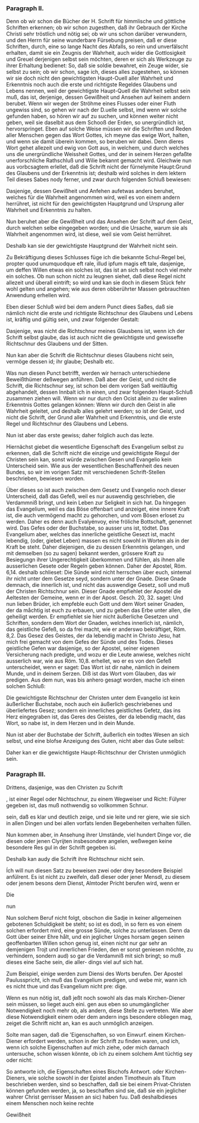 
<!-- Seite 114 -->
### Paragraph II. ###

Denn ob wir schon die Bücher der H. Schrift
für himmlische und göttliche Schriften erkennen; ob
wir schon zugesthen, daß ihr Gebrauch der Kirche Christi
sehr tröstlich und nötig sei; ob wir uns schon darüber
verwundern, und den Herrn für seine wunderbare
Fürsebung preisen, daß er diese Schriften, durch, eine
so lange Nacht des Abfalls, so rein und unverfälscht erhalten,
damit sie ein Zeugnis der Wahrheit, auch wider
die Gottlosigkeit und Greuel derjenigen selbst sein möchten,
deren er sich als Werkzeuge zu ihrer Erhaltung bedienet:
So, daß sie soldie bewahret, ein Zeuge wider,
sie selbst zu sein; ob wir schon, sage ich, dieses alles 
zugestehen, so können wir sie doch nicht den gewichtigsten
Haupt-Ouell aller Wahrheit und Erkenntnis noch auch
die erste und richtigste Regeldes Glaubens und Lebens
nennen, weil der gewichtigste Haupt-Quell die Wahrheit
selbst sein muß, das ist, derjenige, dessen Gewißheit
und Ansehen auf keinem andern berubet. Wenn wir
wegen der Ströhme eines Flusses oder einer Fluth ungewiss<!-- Seite 115 -->
sind, so gehen wir nach der D.uelle selbst, imd wenn
wir solche gefunden haben, so hören wir auf zu suchen,
und können weiter nicht geben, weil sie daselbit aus dem
Schooß der Erden, so unergründlich ist, hervorspringet.
Eben auf solche Weise müssen wir die Schriften und
Reden aller Menschen gegen das Wort Gottes, ich
meyne das ewige Wort, halten, und wenn sie damit
überein kommen, so beruben wir dabei. Denn dieres
Wort gehet allezeit und ewig von Gott aus, in welchem,
und durch welches uns die unergründliche Weissheit
Gottes, und der in seinem Herzen gefaßte unerforschliche
Rathschluß und Wilie bekannt gemacht
wird. Gleichwie nun aus vorbcsagtem erlellet, daß
die Schrift nicht der fürnelymite Haupt:Grund des
Glaubens und der Erkenntnis ist; deshalb wird solches in
dem lektern Teil dieses Sabes nody ferner, und zwar
durch folgenden Schluß bewiesen:

Dasjenige, dessen Gewißheit und Anfehen aufetwas
anders beruhet, welches für die Wahrheit angenommen
wird, weil es von einem andern herrühret, ist nicht
für den gewichtigsten Hauptgrund und Ursprung aller
Wahrheit und Erkenntnis zu halten.

Nun beruhet aber die Gewißheit und das Ansehen
der Schrift auf dem Geist, durch welchen selbe eingegeben
worden; und die Ursache, warum sie als Wahrheit
angenommen wird, ist diese, weil sie vom Geist
herrühret.

Deshalb
 kan sie der gewichtigste Hauptgrund
der Wahrheit nicht sein.

Zu Bekräftigung dieses Schlusses füge ich die bekannte
Schul-Regel bei, propter quod unumquodque 
eft rale, illud ipfum magis eft tale, dasjenige,
um deffen Willen etwas ein solches ist, das ist an
sich selbst noch viel mehr ein solches. Ob nun schon
nicht zu leugnen siehet, daß diese Regel nicht allezeit und
überall eintrift; so wird und kan sie doch in diesem<!-- Seite 116 -->
Stück fehr wohl gelten und angehen; wie aus deren obberührter
Massen gebrauchten Anwendung erhellen
wird. 

Eben dieser Schluß wird bei dem andern Punct diees
Saßes, daß sie nämlich nicht die erste und richtigste
Richtschnur des Glaubens und Lebens ist,
kräftig und gültig sein, und zwar folgender Gestalt:

Dasjenige, was nicht die Richtschnur meines Glausbens
ist, wenn ich der Schrift selbst glaube, das ist auch
nicht die gewichtigste und gewissefte Richtschnur des
Glaubens und der Sitten.

Nun kan aber die Schrift die Richtschnur dieses
Glaubens nicht sein, vermöge dessen id;  ihr glaube;
Deshalb
 etc.

Was nun diesen Punct betrifft, werden wir hernach
unterschiedene Beweißthümer deßwegen anführen.
Daß aber der Geist, und nicht die Schrift, die
Richtschnur sey, ist schon bei dem vorigen Saß weitläuftig
abgehandelt, dessen Innbalt ich in einen, und
zwar folgenden Haupt-Schluß zusammen ziehen will.
Wenn wir nur durch den Ocist allein zu der waliren Erkenntnis
Gottes gelangen können: Wenn wir durch
den Geist in alle Wahrheit geleitet, und deshalb alles gelehrt
werden; so ist der Geist, und nicht die Schrift, der
Grund aller Wahrheit und Erkenntnis, und die erste
Regel und Richtschnur des Glaubens und Lebens.

Nun ist aber das erste gewiss; daher folglich auch
das lezte.

Hiernächst giebet die wesentliche Eigenschaft des
Evangelium selbst zu erkennen, daß die Schrift nicht die
einzige und gewichtigste Riegul der Christen sein
kan, sonst würde zwischen Gesen und Evangelio kein
Unterscheid sein. Wie aus der wesentlichen Beschaffenheit
des neuen Bundes, so wir im vorigen Satz mit
verschiedenen Schrift-Stellen beschrieben, bewiesen
worden.<!-- Seite 117 -->

Über dieses so ist auch zwischen dem Gesetz und
Evangelio noch dieser Unterscheid, daß das Gefeß,
weil es nur auswendig geschrieben, die Verdammniß
bringt, und kein Leben zur Seligkeit in sich hat. Da
hingegen das Evangelium, weil es das Böse offenbart 
und anzeiget, eine innere Kraft ist, die auch vermögend 
macht zu gehorchen, und vom Bösen erloset zu werden. 
Daher es denn auch Evalyénvoy, eine fröliche Bottschaft,
genennet wird. Das Gefes oder der Buchstabe,
so ausser uns ist, tödtet. Das Evangelium 
aber, welches das innerliche geistliche Gesezt ist, macht
lebendig, (oder, giebet Leben) massen es nicht sowohl
in Worten als in der Kraft be steht. Daher diejenigen,
die zu dessen Erkenntnis gelangen, und mit demselben
(so zu sagen) bekannt werden, grössere Kraft zu
Besiegungn ihrer Ungerechtigkeit überkommen und fühlen,
als ihnen alle ausserlichen Gesete oder Regeln geben
können. Daher der Apostel, Röm. 6,14. deshalb
schlieset: Die Sünde wird nicht herrschen über
euch, sintemal ihr nicht unter dem Gesetze seyd, 
sondern unter der Gnade. Diese Gnade demnach, 
die innerlich ist, und nicht das auswendige Gesetz, soll 
und muß der Christen Richtschnur sein. Dieser Gnade
empfiehlet der Apostel die Aeltesten der Gemeine, wenn
er in der Apost. Gesch. 20, 32. saget: Und nun lieben
Brüder, ich empfeble euch Gott und dem
Wort seiner Gnaden, der da måchtig ist euch zu
erbauen, und zu geben das Erbe unter allen, die
geheiligt werden. Er empfiehlet sie hier nicht äußerliche
Gesetzen und Schriften, sondern dem Wort der
Gnaden, welches innerlich ist, nämlich, das geistliche
Gefeß, so da frei macht, wie er anderswo bekräftiget,
Röm. 8,2. Das Gesez des Geistes, der da lebendig
macht in Christo Jesu, hat mich frei gemacht
von dem Gefes der Sünde und des Todes.
Dieses geistliche Gefen war dasjenige, so der Apostel,<!-- Seite 118 -->
seiner eigenen Versicherung nach predigte, und wozu
er die Leute anwiese, welches nicht ausserlich war, wie
aus Röm. 10,8. erhellet, wo er es von den Gefeß unterscheidet,
wenn er saget: Das Wort ist dir nahe,
nämlich in deinem Munde, und in deinem Serzen.
Diß ist das Wort vom Glauben, das wir predigen.
Aus dem nun, was bis anhero gesagt worden,
mache ich einen solchen Schluß:

Die gewichtigste Richtschnur der Christen unter dem
Evangelio ist kein äußerlicher Buchstabe, noch auch ein
äußerlich geschriebenes und überliefertes Gesez; sondern
ein innerliches geistliches Gefetz, das ins Herz
eingegraben ist, das Geres des Geistes, der da lebendig
macht, das Wort, so nabe ist, in dem
Herzen und in dein Munde.

Nun ist aber der Buchstabe der Schrift, äußerlich
ein todtes Wesen an sich selbst, und eine blofse Anzeigung
des Guten, nicht aber das Gute selbst:

Daher kan er die gewichtigste Haupt-Richtschnur der
Christen unmöglich sein.

<!-- Seite 118 -->
### Paragraph III. ###


Drittens, dasjenige, was den Christen zu Schrift

, ist einer Regel oder Nichtschnur, zu einem Wegweiser und Richt: Fülyrer gegeben ist, das muß nothwendig so vollkommen Schnur.

sein, daß es klar und deutlich zeige, und sie leite und rer giere, wie sie sich in allen Dingen und bei allen vorfats lenden Begebenheiten verhalten füllen.

Nun kommen aber, in Ansehung ihrer Umstände, viel hundert Dinge vor, die diesen oder jenen Clyrijten insbesondere angelen, weßwegen keine besondere Res gul in der Schrift gegeben isi.

Deshalb
 kan audy die Schrift ihre Richtschnur nicht sein.

Ích will nun diesen Satz zu beweisen zwei oder drey besondere Beispiel anfülrent. Es ist nicht zu zweifeln, daß dieser oder jener Mensdl, zu diesem oder jenem besons dern Dienst, Almtoder Pricht berufen wird, wenn er

Die

nun

 Nun solchem Beruf nicht folgt, obschon die Sadje in 
keiner allgemeinen gebotenen Schuldigkeit be steht; so 
ist es dod), in so fern es von einem solchen erfordert 
mird, eine grosse Sünde, solche zu unterlassen. Denn 
da Gott über seiner Ehre hålt, und ein jeglicher Unges 
horsam gegen seinen geoffenbarten Willen schon genug 
ist, einen nicht nur gar sehr an demjenigen Trojt und 
innerlichen Frieden, den er sonst geniesen möchte, zu 
verhindern, sondern aud) so gar die Verdamıniß mit 
sich bringt; so muß dieses eine Sache sein, die aller- 
dings viel auf sich hat. 

  Zum Beispiel, einige werden zum Diensi des 
Worts berufen. Der Apostel Paulusspricht, ich muß 
das Evangelium predigen, und webe mir, wann 
ich es nicht thue und das Evangelium nicht pre: 
dige. 

Wenn es nun nötig ist, daß jeßt noch sowohl als das mals Kirchen-Diener sein müssen, so lieget auch eini. gen aus eben so unumgänglicher Notwendigkeit noch mehr ob, als andern, diese Stelle zu vertreten. Wie aber diese Notwendigkeit einem oder dem andern ings besondere obliegen mag, zeiget die Schrift nicht an, kan es auch unmöglich anzeigen.

Solte man sagen, daß die 'Eigenschaften, so von Einwurf. einem Kirchen-Diener erfordert werden, schon in der Schrift zu finden waren, und ich, wenn ich solche Eigenschaften auf mich ziehe, oder mich darnach untersuche, schon wissen könnte, ob ich zu einem solchem Amt tüchtig sey oder nicht:

So antworte ich, die Eigenschaften eines Bischofs Antwort. oder Kirchen-Dieners, wie solche sowohl in der Epistel anden Timotheuin als Titum beschrieben werden, sind so beschaffen, daß sie bei einem Privat-Christen können gefunden werden, ja, so beschaffen sind sie, daß sie ein jeglicher wahrer Christ gerrisser Massen an sic) haben fuu. Daß deshalbdieses einem Menschen noch keine rechte

Gewißheit


